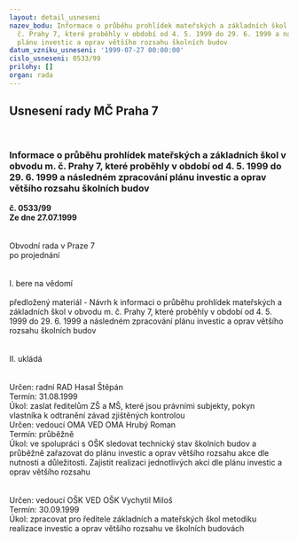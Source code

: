 ```yaml
---
layout: detail_usneseni
nazev_bodu: Informace o průběhu prohlídek mateřských a základních škol v obvodu m.
  č. Prahy 7, které proběhly v období od 4. 5. 1999 do 29. 6. 1999 a následném zpracování
  plánu investic a oprav většího rozsahu školních budov
datum_vzniku_usneseni: '1999-07-27 00:00:00'
cislo_usneseni: 0533/99
prilohy: []
organ: rada
---
```

<div id="ucUsn_pList" class="usn">
	<span><h2>Usnesení rady MČ Praha 7 </h2>
<br></span><div class="standBody">
<span><h3>Informace o průběhu prohlídek mateřských a základních škol v obvodu m. č. Prahy 7, které proběhly v období od 4. 5. 1999 do 29. 6. 1999 a následném zpracování plánu investic a oprav většího rozsahu školních budov</h3></span><div class="center">
		<strong>č. 0533/99</strong><br>
	</div>
<div class="center">
		<strong>Ze dne 27.07.1999</strong><br><br>
	</div>
<br>Obvodní rada v Praze 7<br>po projednání<br><br><br>I.	bere na vědomí<br><br> předložený materiál - Návrh k informaci o průběhu prohlídek mateřských a základních škol v obvodu m. č. Prahy 7, které proběhly v období od 4. 5. 1999 do 29. 6. 1999 a následném zpracování plánu investic a oprav většího rozsahu školních budov<br><br><br>II.	ukládá <br><br><br> Určen:	radní	RAD Hasal Štěpán<br>Termín: 31.08.1999<br>Úkol:	zaslat ředitelům ZŠ a MŠ, které jsou právními subjekty, pokyn vlastníka k odtranění závad zjištěných kontrolou<br>  Určen:	vedoucí OMA	VED OMA Hrubý Roman<br>Termín: průběžně<br>Úkol:	ve spolupráci s OŠK sledovat technický stav školních budov a průběžně zařazovat do plánu investic a oprav většího rozsahu akce dle nutnosti a důležitosti. Zajistit realizaci jednotlivých akcí dle plánu investic a oprav většího rozsahu<br> <br>	<br> Určen:	vedoucí OŠK	VED OŠK Vychytil Miloš<br>Termín: 30.09.1999<br>Úkol:	zpracovat pro ředitele základních a mateřských škol metodiku realizace investic a oprav většího rozsahu  ve školních budovách<br>
</div>
</div>